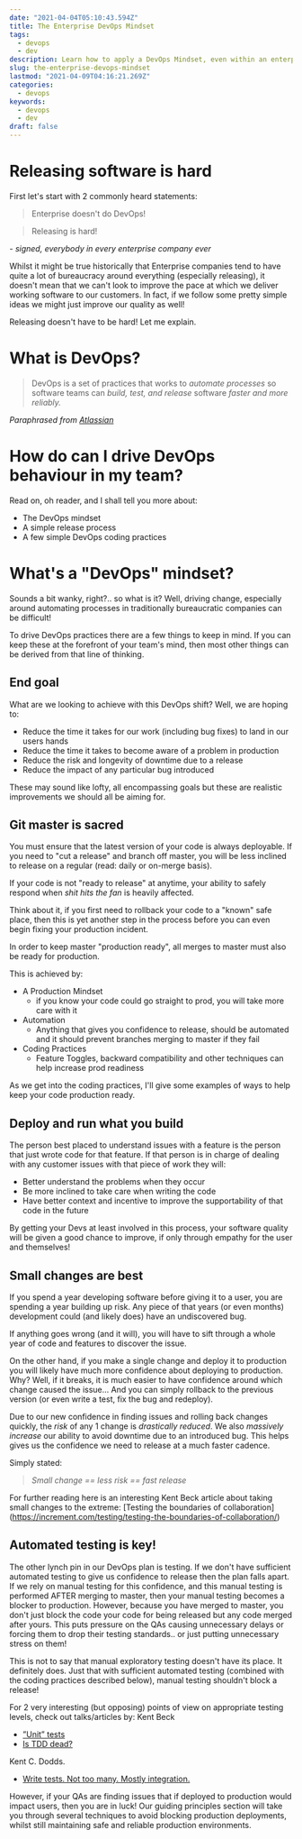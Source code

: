 ```yaml
---
date: "2021-04-04T05:10:43.594Z"
title: The Enterprise DevOps Mindset
tags:
  - devops
  - dev
description: Learn how to apply a DevOps Mindset, even within an enterprise environment.
slug: the-enterprise-devops-mindset
lastmod: "2021-04-09T04:16:21.269Z"
categories:
  - devops
keywords:
  - devops
  - dev
draft: false
---
```


# Releasing software is hard
First let's start with 2 commonly heard statements:
> Enterprise doesn't do DevOps!

> Releasing is hard!

_- signed, everybody in every enterprise company ever_

Whilst it might be true historically that Enterprise companies tend to have quite a lot of bureaucracy around everything (especially releasing), it doesn't mean that we can't look to improve the pace at which we deliver working software to our customers. In fact, if we follow some pretty simple ideas we might just improve our quality as well!

Releasing doesn't have to be hard! Let me explain.

# What is DevOps?

> DevOps is
> a set of practices
> that works to
> *automate processes*
> so software teams can
> *build, test, and release*
> software *faster and more reliably.*

_Paraphrased from [Atlassian](https://www.atlassian.com/devops)_

# How do can I drive DevOps behaviour in my team?
Read on, oh reader, and I shall tell you more about:
* The DevOps mindset
* A simple release process
* A few simple DevOps coding practices

# What's a "DevOps" mindset?
Sounds a bit wanky, right?.. so what is it?
Well, driving change, especially around automating processes in traditionally bureaucratic companies can be difficult!

To drive DevOps practices there are a few things to keep in mind.
If you can keep these at the forefront of your team's mind, then most other things can be derived from that line of thinking.

## End goal
What are we looking to achieve with this DevOps shift?
Well, we are hoping to:
* Reduce the time it takes for our work (including bug fixes) to land in our users hands
* Reduce the time it takes to become aware of a problem in production
* Reduce the risk and longevity of downtime due to a release
* Reduce the impact of any particular bug introduced

These may sound like lofty, all encompassing goals but these are realistic improvements we should all be aiming for.

## Git master is sacred
You must ensure that the latest version of your code is always deployable. If you need to "cut a release" and branch off master, you will be less inclined to release on a regular (read: daily or on-merge basis).

If your code is not "ready to release" at anytime, your ability to safely respond when _shit hits the fan_ is heavily affected.

Think about it, if you first need to rollback your code to a "known" safe place, then this is yet another step in the process before you can even begin fixing your production incident.

In order to keep master "production ready", all merges to master must also be ready for production. 

This is achieved by:
- A Production Mindset
  - if you know your code could go straight to prod, you will take more care with it
- Automation
  - Anything that gives you confidence to release, should be automated and it should prevent branches merging to master if they fail
- Coding Practices
  - Feature Toggles, backward compatibility and other techniques can help increase prod readiness

As we get into the coding practices, I'll give some examples of ways to help keep your code production ready.

## Deploy and run what you build
The person best placed to understand issues with a feature is the person that just wrote code for that feature.
If that person is in charge of dealing with any customer issues with that piece of work they will:
* Better understand the problems when they occur
* Be more inclined to take care when writing the code
* Have better context and incentive to improve the supportability of that code in the future

By getting your Devs at least involved in this process, your software quality will be given a good chance to improve, if only through empathy for the user and themselves!

## Small changes are best
If you spend a year developing software before giving it to a user, you are spending a year building up risk. Any piece of that years (or even months) development could (and likely does) have an undiscovered bug.

If anything goes wrong (and it will), you will have to sift through a whole year of code and features to discover the issue.

On the other hand, if you make a single change and deploy it to production you will likely have much more confidence about deploying to production. Why? Well, if it breaks, it is much easier to have confidence around which change caused the issue... And you can simply rollback to the previous version (or even write a test, fix the bug and redeploy).

Due to our new confidence in finding issues and rolling back changes quickly, the *risk* of any 1 change is _drastically reduced_.  We also _massively increase_ our ability to avoid downtime due to an introduced bug.
This helps gives us the confidence we need to release at a much faster cadence.

Simply stated: 
> *Small change == less risk == fast release*

For further reading here is an interesting Kent Beck article about taking small changes to the extreme: [Testing the boundaries of collaboration] (https://increment.com/testing/testing-the-boundaries-of-collaboration/)

## Automated testing is key!

The other lynch pin in our DevOps plan is testing. If we don't have sufficient automated testing to give us confidence to release then the plan falls apart. If we rely on manual testing for this confidence, and this manual testing is performed AFTER merging to master, then your manual testing becomes a blocker to production. However, because you have merged to master, you don't just block the code your code for being released but any code merged after yours. This puts pressure on the QAs causing unnecessary delays or forcing them to drop their testing standards.. or just putting unnecessary stress on them!

This is not to say that manual exploratory testing doesn't have its place. It definitely does.
Just that with sufficient automated testing (combined with the coding practices described below), manual testing shouldn't block a release!

For 2 very interesting (but opposing) points of view on appropriate testing levels, check out talks/articles by:
Kent Beck
* [”Unit” tests](https://m.facebook.com/nt/screen/?params=%7B%22note_id%22%3A387720532357705%7D&path=%2Fnotes%2Fnote%2F&_rdr)
* [Is TDD dead?](https://martinfowler.com/articles/is-tdd-dead/)

Kent C. Dodds.
* [Write tests. Not too many. Mostly integration.](https://kentcdodds.com/blog/write-tests)


However, if your QAs are finding issues that if deployed to production would impact users, then you are in luck! Our guiding principles section will take you through several techniques to avoid blocking production deployments, whilst still maintaining safe and reliable production environments.
